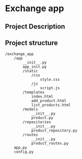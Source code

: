 # Exchange app

## Project Description 

<insert project description>

## Project structure

```commandline
/exchange_app
    /app
        __init__.py
        app_init.py
        /static
            /css
                style.css
            /js
                script.js
        /templates
            index.html
            add_product.html
            list_products.html
        /models
            __init__.py
            product.py
        /repositories
            __init__.py
            product_repository.py
        /routes
            __init__.py
            product_routes.py
    app.py
    config.py
```